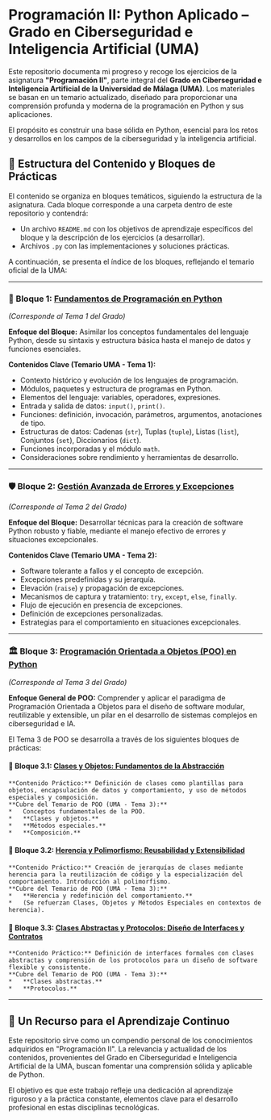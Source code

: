 # Programación II: Python Aplicado – Grado en Ciberseguridad e Inteligencia Artificial (UMA)

Este repositorio documenta mi progreso y recoge los ejercicios de la asignatura **"Programación II"**, parte integral del **Grado en Ciberseguridad e Inteligencia Artificial de la Universidad de Málaga (UMA)**. Los materiales se basan en un temario actualizado, diseñado para proporcionar una comprensión profunda y moderna de la programación en Python y sus aplicaciones.

El propósito es construir una base sólida en Python, esencial para los retos y desarrollos en los campos de la ciberseguridad y la inteligencia artificial.

## 📘 Estructura del Contenido y Bloques de Prácticas

El contenido se organiza en bloques temáticos, siguiendo la estructura de la asignatura. Cada bloque corresponde a una carpeta dentro de este repositorio y contendrá:

*   Un archivo `README.md` con los objetivos de aprendizaje específicos del bloque y la descripción de los ejercicios (a desarrollar).
*   Archivos `.py` con las implementaciones y soluciones prácticas.

A continuación, se presenta el índice de los bloques, reflejando el temario oficial de la UMA:

---

### 🧱 Bloque 1: [Fundamentos de Programación en Python](./01-Fundamentos-Python/)
*(Corresponde al Tema 1 del Grado)*

**Enfoque del Bloque:** Asimilar los conceptos fundamentales del lenguaje Python, desde su sintaxis y estructura básica hasta el manejo de datos y funciones esenciales.

**Contenidos Clave (Temario UMA - Tema 1):**
*   Contexto histórico y evolución de los lenguajes de programación.
*   Módulos, paquetes y estructura de programas en Python.
*   Elementos del lenguaje: variables, operadores, expresiones.
*   Entrada y salida de datos: `input()`, `print()`.
*   Funciones: definición, invocación, parámetros, argumentos, anotaciones de tipo.
*   Estructuras de datos: Cadenas (`str`), Tuplas (`tuple`), Listas (`list`), Conjuntos (`set`), Diccionarios (`dict`).
*   Funciones incorporadas y el módulo `math`.
*   Consideraciones sobre rendimiento y herramientas de desarrollo.

---

### 🛡️ Bloque 2: [Gestión Avanzada de Errores y Excepciones](./02-Manejo-Excepciones/)
*(Corresponde al Tema 2 del Grado)*

**Enfoque del Bloque:** Desarrollar técnicas para la creación de software Python robusto y fiable, mediante el manejo efectivo de errores y situaciones excepcionales.

**Contenidos Clave (Temario UMA - Tema 2):**
*   Software tolerante a fallos y el concepto de excepción.
*   Excepciones predefinidas y su jerarquía.
*   Elevación (`raise`) y propagación de excepciones.
*   Mecanismos de captura y tratamiento: `try`, `except`, `else`, `finally`.
*   Flujo de ejecución en presencia de excepciones.
*   Definición de excepciones personalizadas.
*   Estrategias para el comportamiento en situaciones excepcionales.

---

### 🏛️ Bloque 3: [Programación Orientada a Objetos (POO) en Python](./)
*(Corresponde al Tema 3 del Grado)*

**Enfoque General de POO:** Comprender y aplicar el paradigma de Programación Orientada a Objetos para el diseño de software modular, reutilizable y extensible, un pilar en el desarrollo de sistemas complejos en ciberseguridad e IA.

El Tema 3 de POO se desarrolla a través de los siguientes bloques de prácticas:

####   🔷 Bloque 3.1: [Clases y Objetos: Fundamentos de la Abstracción](./03-POO-Clases-Objetos/)
    **Contenido Práctico:** Definición de clases como plantillas para objetos, encapsulación de datos y comportamiento, y uso de métodos especiales y composición.
    **Cubre del Temario de POO (UMA - Tema 3):**
    *   Conceptos fundamentales de la POO.
    *   **Clases y objetos.**
    *   **Métodos especiales.**
    *   **Composición.**

####   🔶 Bloque 3.2: [Herencia y Polimorfismo: Reusabilidad y Extensibilidad](./04-POO-Herencia/)
    **Contenido Práctico:** Creación de jerarquías de clases mediante herencia para la reutilización de código y la especialización del comportamiento. Introducción al polimorfismo.
    **Cubre del Temario de POO (UMA - Tema 3):**
    *   **Herencia y redefinición del comportamiento.**
    *   (Se refuerzan Clases, Objetos y Métodos Especiales en contextos de herencia).

####   💠 Bloque 3.3: [Clases Abstractas y Protocolos: Diseño de Interfaces y Contratos](./05-POO-Clases-Abstractas-Protocolos/)
    **Contenido Práctico:** Definición de interfaces formales con clases abstractas y comprensión de los protocolos para un diseño de software flexible y consistente.
    **Cubre del Temario de POO (UMA - Tema 3):**
    *   **Clases abstractas.**
    *   **Protocolos.**

---

## 🌱 Un Recurso para el Aprendizaje Continuo

Este repositorio sirve como un compendio personal de los conocimientos adquiridos en "Programación II". La relevancia y actualidad de los contenidos, provenientes del Grado en Ciberseguridad e Inteligencia Artificial de la UMA, buscan fomentar una comprensión sólida y aplicable de Python.

El objetivo es que este trabajo refleje una dedicación al aprendizaje riguroso y a la práctica constante, elementos clave para el desarrollo profesional en estas disciplinas tecnológicas.
